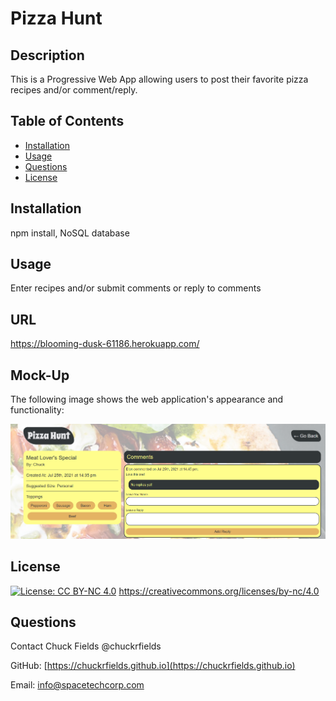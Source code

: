 # Pizza Hunt

## Description

This is a Progressive Web App allowing users to post their favorite pizza recipes and/or comment/reply. 

## Table of Contents

* [Installation](#installation)
* [Usage](#usage)
* [Questions](#questions)
* [License](#license)


## Installation

npm install, NoSQL database

## Usage

Enter recipes and/or submit comments or reply to comments

## URL

https://blooming-dusk-61186.herokuapp.com/

## Mock-Up

The following image shows the web application's appearance and functionality:

![pizza hunt demo](./public/assets/images/screenshot.png)


## License

[![License: CC BY-NC 4.0](https://img.shields.io/badge/License-CC%20BY--NC%204.0-lightgrey.svg)](https://creativecommons.org/licenses/by-nc/4.0/)
https://creativecommons.org/licenses/by-nc/4.0

## Questions

  Contact Chuck Fields  @chuckrfields 
  
  GitHub: [https://chuckrfields.github.io](https://chuckrfields.github.io) 
  
  Email: [info@spacetechcorp.com](mailto:info@spacetechcorp.com)
